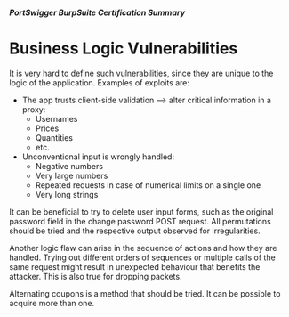 ##### PortSwigger BurpSuite Certification Summary
# Business Logic Vulnerabilities
It is very hard to define such vulnerabilities, since they are unique to the logic of the application. Examples of exploits are:
  * The app trusts client-side validation --> alter critical information in a proxy:
	* Usernames
	* Prices
    * Quantities
	* etc.
  * Unconventional input is wrongly handled:
	* Negative numbers
	* Very large numbers
    * Repeated requests in case of numerical limits on a single one
	* Very long strings

It can be beneficial to try to delete user input forms, such as the original password field in the change password POST request. All permutations should be tried and the respective output observed for irregularities.

Another logic flaw can arise in the sequence of actions and how they are handled. Trying out different orders of sequences or multiple calls of the same request might result in unexpected behaviour that benefits the attacker. This is also true for dropping packets.

Alternating coupons is a method that should be tried. It can be possible to acquire more than one.
